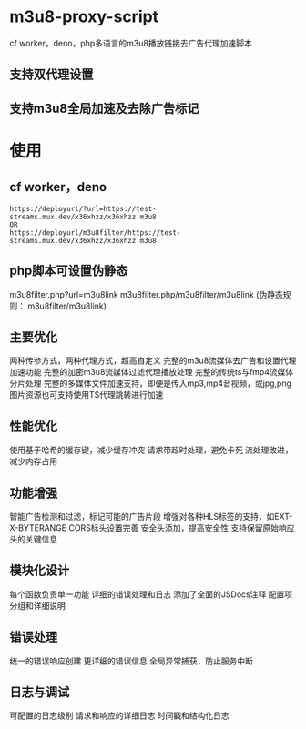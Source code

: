 # m3u8-proxy-script
cf worker，deno，php多语言的m3u8播放链接去广告代理加速脚本
## 支持双代理设置
## 支持m3u8全局加速及去除广告标记
# 使用
## cf worker，deno
```
https://deployurl/?url=https://test-streams.mux.dev/x36xhzz/x36xhzz.m3u8
OR
https://deployurl/m3u8filter/https://test-streams.mux.dev/x36xhzz/x36xhzz.m3u8
```
## php脚本可设置伪静态
m3u8filter.php?url=m3u8link
m3u8filter.php/m3u8filter/m3u8link
(伪静态规则： m3u8filter/m3u8link)


## 主要优化
两种传参方式，两种代理方式，超高自定义
完整的m3u8流媒体去广告和设置代理加速功能
完整的加密m3u8流媒体过滤代理播放处理
完整的传统ts与fmp4流媒体分片处理
完整的多媒体文件加速支持，即便是传入mp3,mp4音视频，或jpg,png图片资源也可支持使用TS代理跳转进行加速

## 性能优化

使用基于哈希的缓存键，减少缓存冲突
请求带超时处理，避免卡死
流处理改进，减少内存占用

## 功能增强

智能广告检测和过滤，标记可能的广告片段
增强对各种HLS标签的支持，如EXT-X-BYTERANGE
CORS标头设置完善
安全头添加，提高安全性
支持保留原始响应头的关键信息

## 模块化设计

每个函数负责单一功能
详细的错误处理和日志
添加了全面的JSDocs注释
配置项分组和详细说明

## 错误处理

统一的错误响应创建
更详细的错误信息
全局异常捕获，防止服务中断

## 日志与调试

可配置的日志级别
请求和响应的详细日志
时间戳和结构化日志
